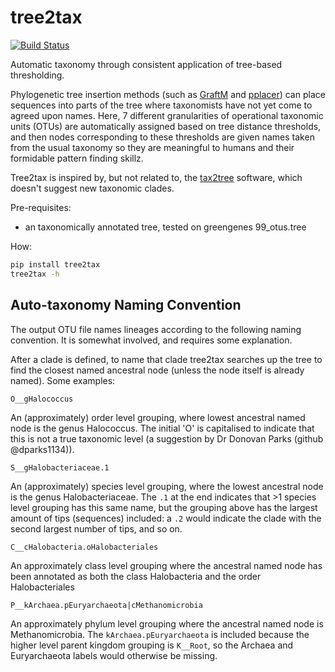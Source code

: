 tree2tax
========

[![Build Status](https://img.shields.io/travis/wwood/tree2tax.svg)](https://travis-ci.org/wwood/tree2tax)

Automatic taxonomy through consistent application of tree-based thresholding.

Phylogenetic tree insertion methods (such as [GraftM](https://github.com/geronimp/graftM) and 
[pplacer](http://matsen.fhcrc.org/pplacer/)) can place sequences into parts of the tree where taxonomists have not
yet come to agreed upon names. Here, 7 different granularities of operational taxonomic units (OTUs) are automatically assigned based on tree distance thresholds, and then
nodes corresponding to these thresholds are given names taken from the usual taxonomy so they are meaningful to humans
and their formidable pattern finding skillz.

Tree2tax is inspired by, but not related to, the [tax2tree](https://github.com/biocore/tax2tree) software, which doesn't suggest new taxonomic clades.

Pre-requisites:
* an taxonomically annotated tree, tested on greengenes 99_otus.tree

How:
```sh
pip install tree2tax
tree2tax -h
```

Auto-taxonomy Naming Convention
-----
The output OTU file names lineages according to the following naming convention. It is somewhat involved, and requires some explanation.

After a clade is defined, to name that clade tree2tax searches up the tree to find the closest named ancestral node (unless the node itself is already named). Some examples:
```
O__gHalococcus
```
An (approximately) order level grouping, where lowest ancestral named node is the genus Halococcus. The initial 'O' is capitalised to indicate
that this is not a true taxonomic level (a suggestion by Dr Donovan Parks (github @dparks1134)).

```
S__gHalobacteriaceae.1
```
An (approximately) species level grouping, where the lowest ancestral node is the genus Halobacteriaceae. The `.1` at the end indicates that >1 species level grouping has this same name, but the grouping above has the largest amount of tips (sequences) included: a `.2` would indicate the clade with the second largest number of tips, and so on.

```
C__cHalobacteria.oHalobacteriales
```
An approximately class level grouping where the ancestral named node has been annotated as both the class Halobacteria and the order Halobacteriales

```
P__kArchaea.pEuryarchaeota|cMethanomicrobia
```
An approximately phylum level grouping where the ancestral named node is Methanomicrobia. The `kArchaea.pEuryarchaeota` is included because the higher level parent kingdom grouping is `K__Root`, so the Archaea and Euryarchaeota labels would otherwise be missing.
